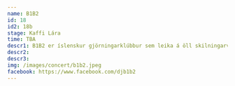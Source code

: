 ```yaml
---
name: B1B2
id: 18
id2: 18b
stage: Kaffi Lára
time: TBA
descr1: B1B2 er íslenskur gjörningarklúbbur sem leika á öll skilningarvitin.  B1B2, tvíeykið, Birna Schram og  Björk Brynjarsdóttir komu fyrst fram formlega árið 2018 á Iceland Airwaves. Áður hafði tvíeykið komið víða við fyrir áheyrendur allt frá í Höfðaborg í Suður Afríku og Kaupmannhafnar. Gjörningaklúbburinn B1B2, getur ekki beðið eftir að koma fram á LungA í ár.
descr2:
descr3:
img: /images/concert/b1b2.jpeg
facebook: https://www.facebook.com/djb1b2
---
```

